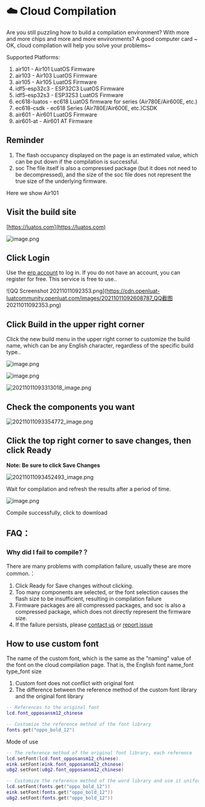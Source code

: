 # ☁️ Cloud Compilation

Are you still puzzling how to build a compilation environment? With more and more chips and more and more environments? A good computer card ~ OK, cloud compilation will help you solve your problems~

Supported Platforms:
1. air101       - Air101 LuatOS Firmware
2. air103       - Air103 LuatOS Firmware
3. air105       - Air105 LuatOS Firmware
4. idf5-esp32c3 - ESP32C3 LuatOS Firmware
5. idf5-esp32s3 - ESP32S3 LuatOS Firmware
6. ec618-luatos - ec618 LuatOS firmware for series (Air780E/Air600E, etc.)
6. ec618-csdk   - ec618 Series (Air780E/Air600E, etc.)CSDK
8. air601       - Air601 LuatOS Firmware
8. air601-at    - Air601 AT Firmware

## Reminder

1. The flash occupancy displayed on the page is an estimated value, which can be put down if the compilation is successful.
2. soc The file itself is also a compressed package (but it does not need to be decompressed), and the size of the soc file does not represent the true size of the underlying firmware.

Here we show Air101

## Visit the build site

[https://luatos.com](https://luatos.com)

![image.png](https://cdn.openluat-luatcommunity.openluat.com/images/20211011092251619_image.png)

## Click Login

Use the [erp account](http://erp.openluat.com) to log in. If you do not have an account, you can register for free. This service is free to use..

![QQ Screenshot 20211011092353.png](https://cdn.openluat-luatcommunity.openluat.com/images/20211011092608787_QQ截图 20211011092353.png)

## Click Build in the upper right corner

Click the new build menu in the upper right corner to customize the build name, which can be any English character, regardless of the specific build type..

![image.png](https://cdn.openluat-luatcommunity.openluat.com/images/20211011092859451_image.png)

![image.png](https://cdn.openluat-luatcommunity.openluat.com/images/20211011092945203_image.png)

![20211011093313018_image.png](https://cdn.openluat-luatcommunity.openluat.com/images/20211011094139885_20211011093313018_image.png)

## Check the components you want

![20211011093354772_image.png](https://cdn.openluat-luatcommunity.openluat.com/images/20211011094238218_20211011093354772_image.png)

## Click the top right corner to save changes, then click Ready

**Note: Be sure to click Save Changes**

![20211011093452493_image.png](https://cdn.openluat-luatcommunity.openluat.com/images/20211011094345320_20211011093452493_image.png)

Wait for compilation and refresh the results after a period of time.

![image.png](https://cdn.openluat-luatcommunity.openluat.com/images/20211011093739823_image.png)

Compile successfully, click to download

## **FAQ：**

### Why did I fail to compile?？

There are many problems with compilation failure, usually these are more common.：

1. Click Ready for Save changes without clicking.
2. Too many components are selected, or the font selection causes the flash size to be insufficient, resulting in compilation failure
3. Firmware packages are all compressed packages, and soc is also a compressed package, which does not directly represent the firmware size.
4. If the failure persists, please [contact us](../../pages/supports.md) or [report issue](https://github.com/openLuat/LuatOS.git)

## How to use custom font

The name of the custom font, which is the same as the "naming" value of the font on the cloud compilation page. That is, the English font name_font type_font size

1. Custom font does not conflict with original font
2. The difference between the reference method of the custom font library and the original font library

```lua
-- References to the original font
lcd.font_opposansm12_chinese

-- Customize the reference method of the font library
fonts.get("oppo_bold_12")
```

Mode of use

```lua
-- The reference method of the original font library, each reference
lcd.setFont(lcd.font_opposansm12_chinese)
eink.setFont(eink.font_opposansm12_chinese)
u8g2.setFont(u8g2.font_opposansm12_chinese)

-- Customize the reference method of the word library and use it uniformly.
lcd.setFont(fonts.get("oppo_bold_12"))
eink.setFont(fonts.get("oppo_bold_12"))
u8g2.setFont(fonts.get("oppo_bold_12"))
```
